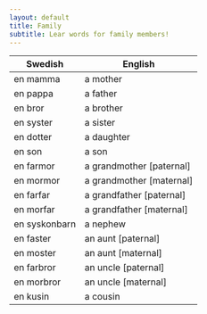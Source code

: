 ```yaml
---
layout: default
title: Family
subtitle: Lear words for family members!
---
```


Swedish             | English
------------------- | -------------------
en mamma            | a mother
en pappa            | a father
en bror             | a brother
en syster           | a sister
en dotter           | a daughter
en son              | a son
en farmor           | a grandmother [paternal]
en mormor           | a grandmother [maternal]
en farfar           | a grandfather [paternal]
en morfar           | a grandfather [maternal]
en syskonbarn       | a nephew
en faster           | an aunt [paternal]
en moster           | an aunt [maternal]
en farbror          | an uncle [paternal]
en morbror          | an uncle [maternal]
en kusin            | a cousin

